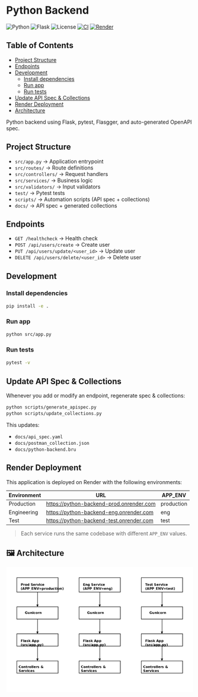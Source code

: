 # Python Backend

![Python](https://img.shields.io/badge/python-3.10+-blue.svg)
![Flask](https://img.shields.io/badge/flask-2.x-green.svg)
![License](https://img.shields.io/badge/license-MIT-yellow.svg)
[![CI](https://github.com/your-username/your-repo/actions/workflows/CI.yml/badge.svg)](https://github.com/your-username/your-repo/actions)
[![Render](https://img.shields.io/badge/deploy-Render-blueviolet)](https://render.com)

## Table of Contents

- [Project Structure](-#project-structure)
- [Endpoints](-#endpoints)
- [Development](-#development)
  - [Install dependencies](-#install-dependencies)
  - [Run app](-#run-app)
  - [Run tests](-#run-tests)
- [Update API Spec & Collections](-#update-api-spec-&-collections)
- [Render Deployment](-#render-deployment)
- [Architecture](-#architecture)

Python backend using Flask, pytest, Flasgger, and auto-generated OpenAPI spec.

## Project Structure

- `src/app.py` → Application entrypoint
- `src/routes/` → Route definitions
- `src/controllers/` → Request handlers
- `src/services/` → Business logic
- `src/validators/` → Input validators
- `test/` → Pytest tests
- `scripts/` → Automation scripts (API spec + collections)
- `docs/` → API spec + generated collections

## Endpoints

- `GET /healthcheck` → Health check
- `POST /api/users/create` → Create user
- `PUT /api/users/update/<user_id>` → Update user
- `DELETE /api/users/delete/<user_id>` → Delete user

## Development

### Install dependencies

```bash
pip install -e .
```

### Run app

```bash
python src/app.py
```

### Run tests

```bash
pytest -v
```

## Update API Spec & Collections

Whenever you add or modify an endpoint, regenerate spec & collections:

```bash
python scripts/generate_apispec.py
python scripts/update_collections.py
```

This updates:

- `docs/api_spec.yaml`
- `docs/postman_collection.json`
- `docs/python-backend.bru`

## Render Deployment

This application is deployed on Render with the following environments:

| Environment | URL                                        | APP_ENV    |
| ----------- | ------------------------------------------ | ---------- |
| Production  | <https://python-backend-prod.onrender.com> | production |
| Engineering | <https://python-backend-eng.onrender.com>  | eng        |
| Test        | <https://python-backend-test.onrender.com> | test       |

> Each service runs the same codebase with different `APP_ENV` values.

## 🖼 Architecture

![Architecture Diagram](./architecture.png)
